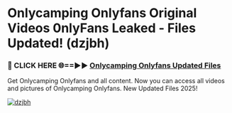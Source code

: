 # Onlycamping Onlyfans Original Videos 0nlyFans Leaked - Files Updated! (dzjbh)

<h3>🔴 CLICK HERE 🌐==►► <a href="https://tinyurl.com/2m67pmp6" rel="nofollow">Onlycamping Onlyfans Updated Files</a></h3>

Get Onlycamping Onlyfans and all content. Now you can access all videos and pictures of Onlycamping Onlyfans. New Updated Files 2025!

[![dzjbh](https://i.imgur.com/H4QAA4z.gif)](https://tinyurl.com/2m67pmp6)